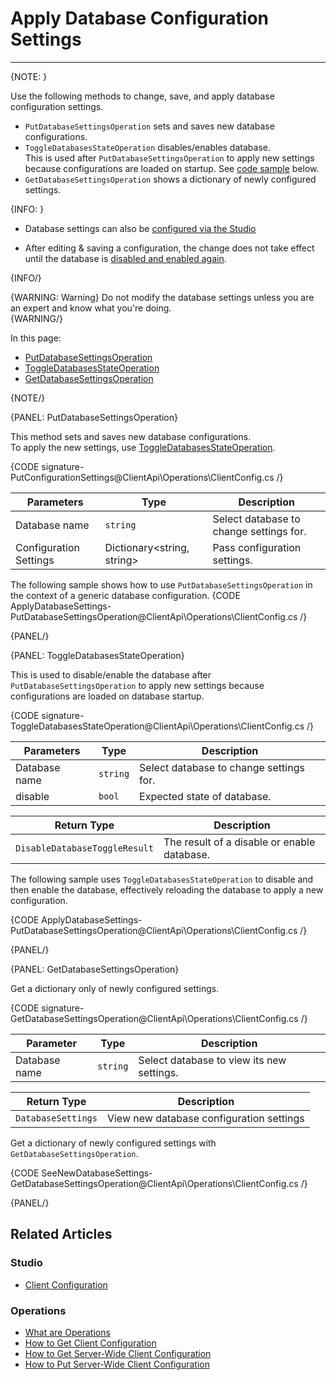 # Apply Database Configuration Settings

---

{NOTE: }

Use the following methods to change, save, and apply database configuration settings. 

* `PutDatabaseSettingsOperation` sets and saves new database configurations.
* `ToggleDatabasesStateOperation` disables/enables database.  
  This is used after `PutDatabaseSettingsOperation` to apply new settings because configurations are loaded on startup. See [code sample](../../../../client-api/operations/maintenance/configuration/database-settings-operation#toggledatabasesstateoperation) below. 
* `GetDatabaseSettingsOperation` shows a dictionary of newly configured settings.

{INFO: }

* Database settings can also be [configured via the Studio](../../../../studio/database/settings/database-settings#database-settings)

* After editing & saving a configuration, the change does not take effect 
  until the database is [disabled and enabled again](../../../../client-api/operations/maintenance/configuration/database-settings-operation#toggledatabasesstateoperation).  

{INFO/}

{WARNING: Warning}
Do not modify the database settings unless you are an expert and know what you're doing.  
{WARNING/}

In this page:

  * [PutDatabaseSettingsOperation](../../../../client-api/operations/maintenance/configuration/database-settings-operation#putdatabasesettingsoperation)
  * [ToggleDatabasesStateOperation](../../../../client-api/operations/maintenance/configuration/database-settings-operation#toggledatabasesstateoperation)
  * [GetDatabaseSettingsOperation](../../../../client-api/operations/maintenance/configuration/database-settings-operation#getdatabasesettingsoperation)

{NOTE/}

{PANEL: PutDatabaseSettingsOperation}

This method sets and saves new database configurations.  
To apply the new settings, use [ToggleDatabasesStateOperation](../../../../client-api/operations/maintenance/configuration/database-settings-operation#toggledatabasesstateoperation-sample).  

{CODE signature-PutConfigurationSettings@ClientApi\Operations\ClientConfig.cs /}

| Parameters | Type | Description |
| -------- | ---- | -------------------|
| Database name | `string` | Select database to change settings for. |
| Configuration Settings | Dictionary<string, string> | Pass configuration settings. |

The following sample shows how to use `PutDatabaseSettingsOperation` in the context of a generic database configuration. 
{CODE ApplyDatabaseSettings-PutDatabaseSettingsOperation@ClientApi\Operations\ClientConfig.cs /}


{PANEL/}

{PANEL: ToggleDatabasesStateOperation}

This is used to disable/enable the database after `PutDatabaseSettingsOperation` to apply new settings because configurations are loaded on database startup.

{CODE signature-ToggleDatabasesStateOperation@ClientApi\Operations\ClientConfig.cs /}

 | Parameters | Type | Description |
| -------- | ---- | -------------------|
| Database name | `string` | Select database to change settings for. |
| disable | `bool` | Expected state of database. |

 | Return Type | Description |
 | ---- | -------------------|
 | `DisableDatabaseToggleResult` | The result of a disable or enable database. |

The following sample uses `ToggleDatabasesStateOperation` to disable and then enable the database, effectively reloading 
the database to apply a new configuration.  

{CODE ApplyDatabaseSettings-PutDatabaseSettingsOperation@ClientApi\Operations\ClientConfig.cs /}


{PANEL/}

{PANEL: GetDatabaseSettingsOperation}

Get a dictionary only of newly configured settings.

{CODE signature-GetDatabaseSettingsOperation@ClientApi\Operations\ClientConfig.cs /}

 | Parameter | Type | Description |
| -------- | ---- | -------------------|
| Database name | `string` | Select database to view its new settings. |

  | Return Type | Description |
 | ---- | -------------------|
 | `DatabaseSettings` | View new database configuration settings |

Get a dictionary of newly configured settings with `GetDatabaseSettingsOperation`.

{CODE SeeNewDatabaseSettings-GetDatabaseSettingsOperation@ClientApi\Operations\ClientConfig.cs /}


{PANEL/}



## Related Articles

### Studio

- [Client Configuration](../../../../studio/server/client-configuration)

### Operations

- [What are Operations](../../../../client-api/operations/what-are-operations)
- [How to Get Client Configuration](../../../../client-api/operations/maintenance/configuration/get-client-configuration)
- [How to Get Server-Wide Client Configuration](../../../../client-api/operations/server-wide/configuration/get-serverwide-client-configuration)
- [How to Put Server-Wide Client Configuration](../../../../client-api/operations/server-wide/configuration/put-serverwide-client-configuration)
